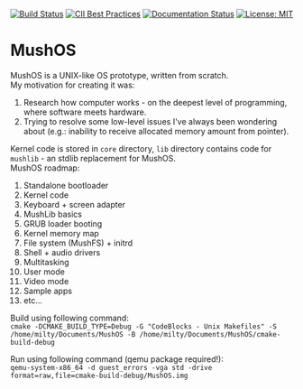 [![Build Status](https://travis-ci.org/MilesArtemius/MushOS.svg?branch=master)](https://travis-ci.org/MilesArtemius/MushOS)
[![CII Best Practices](https://bestpractices.coreinfrastructure.org/projects/4018/badge)](https://bestpractices.coreinfrastructure.org/projects/4018)
[![Documentation Status](https://readthedocs.org/projects/mushos/badge/?version=latest)](https://mushos.readthedocs.io/en/latest/?badge=latest)
[![License: MIT](https://img.shields.io/badge/License-MIT-yellow.svg)](https://opensource.org/licenses/MIT)

# MushOS
MushOS is a UNIX-like OS prototype, written from scratch.  
My motivation for creating it was:
1. Research how computer works - on the deepest level of programming, where software meets hardware.
2. Trying to resolve some low-level issues I've always been wondering about (e.g.: inability to receive allocated memory amount from pointer).

Kernel code is stored in `core` directory, `lib` directory contains code for `mushlib` - an stdlib replacement for MushOS.  
MushOS roadmap:
1. Standalone bootloader
2. Kernel code
3. Keyboard + screen adapter
4. MushLib basics
5. GRUB loader booting
6. Kernel memory map
7. File system (MushFS) + initrd
8. Shell + audio drivers
9. Multitasking
10. User mode
11. Video mode
12. Sample apps
13. etc...

Build using following command:  
`cmake -DCMAKE_BUILD_TYPE=Debug -G "CodeBlocks - Unix Makefiles" -S /home/milty/Documents/MushOS -B /home/milty/Documents/MushOS/cmake-build-debug`

Run using following command (qemu package required!):  
`qemu-system-x86_64 -d guest_errors -vga std -drive format=raw,file=cmake-build-debug/MushOS.img`
